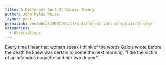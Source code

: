 ```yaml
---
title: A Different Sort Of Galois Theory
author: John Myles White
layout: post
permalink: /notebook/2007/05/17/a-different-sort-of-galois-theory/
categories:
  - Observations
---
```


Every time I hear that woman speak I think of the words Galois wrote before the death he knew was certain to come the next morning: "I die the victim of an infamous coquette and her two dupes."
